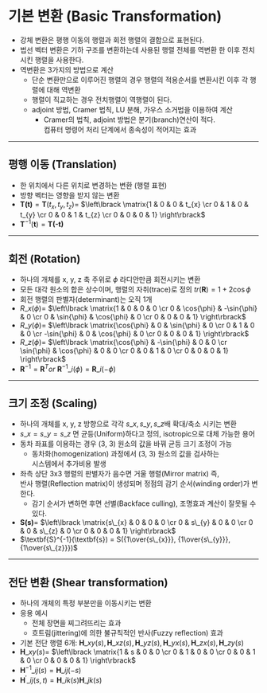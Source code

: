 # 기본 변환 (Basic Transformation)
- 강체 변환은 평행 이동의 행렬과 회전 행렬의 결합으로 표현된다.
- 법선 벡터 변환은 기하 구조를 변환하는데 사용된 행렬 전체를 역변환 한 이후 전치시킨 행렬을 사용한다.
- 역변환은 3가지의 방법으로 계산
  - 단순 변환만으로 이루어진 행렬의 경우 행렬의 적용순서를 변환시킨 이후 각 행렬에 대해 역변환
  - 행렬이 직교하는 경우 전치행렬이 역행렬이 된다.
  - adjoint 방법, Cramer 법칙, LU 분해, 가우스 소거법을 이용하여 계산
    - Cramer의 법칙, adjoint 방법은 분기(branch)연산이 적다.    
      컴퓨터 명령어 처리 단계에서 종속성이 적어지는 효과

--------------------------
## 평행 이동 (Translation)
- 한 위치에서 다른 위치로 변경하는 변환 (행렬 표현)
- 방향 벡터는 영향을 받지 않는 변환
- $\textbf{T(t)} = \textbf{T}(t_{x}, t_{y}, t_{z}) =$
$\left\lbrack \matrix{1 & 0 & 0 & t_{x} \cr 0 & 1 & 0 & t_{y} \cr 0 & 0 & 1 & t_{z} \cr 0 & 0 & 0 & 1} \right\rbrack$
- $\textbf{T}^{-1}(\textbf{t}) = \textbf{T(-t)}$
  
--------------------------
## 회전 (Rotation)
- 하나의 개체를 x, y, z 축 주위로 $\phi$ 라디안만큼 회전시키는 변환
- 모든 대각 원소의 합은 상수이며, 행렬의 자취(trace)로 정의 $tr(\textbf{R}) =1 + 2\cos{\phi}$ 
- 회전 행렬의 판별자(determinant)는 오직 1개
- $R\_{x}(\phi) =$
$\left\lbrack \matrix{1 & 0 & 0 & 0 \cr 0 & \cos{\phi} & -\sin{\phi} & 0 \cr 0 & \sin{\phi} & \cos{\phi} & 0 \cr 0 & 0 & 0 & 1} \right\rbrack$  
- $R\_{y}(\phi) =$
$\left\lbrack \matrix{\cos{\phi} & 0 & \sin{\phi} & 0 \cr 0 & 1 & 0 & 0 \cr -\sin{\phi} & 0 & \cos{\phi} & 0 \cr 0 & 0 & 0 & 1} \right\rbrack$
- $R\_{z}(\phi) =$
$\left\lbrack \matrix{\cos{\phi} & -\sin{\phi} & 0 & 0 \cr \sin{\phi} & \cos{\phi} & 0 & 0 \cr 0 & 0 & 1 & 0 \cr 0 & 0 & 0 & 1} \right\rbrack$
- $\textbf{R}^{-1} = \textbf{R}^{T} or\ \textbf{R}^{-1}\_{i}(\phi) = \textbf{R}\_{i}{(-\phi)}$

--------------------------
## 크기 조정 (Scaling)
- 하나의 개체를 x, y, z 방향으로 각각 $s\_{x}, s\_{y}, s\_{z}$배 확대/축소 시키는 변환
- $s\_{x} = s\_{y} = s\_{z}$ 면 균등(Uniform)하다고 정의, isotropic으로 대체 가능한 용어
- 동차 좌표를 이용하는 경우 (3, 3) 원소의 값을 바꿔 균등 크기 조정이 가능
  - 동차화(homogenization) 과정에서 (3, 3) 원소의 값을 검사하는   
    시스템에서 추가비용 발생 
- 좌측 상단 3x3 행렬의 판별자가 음수면 거울 행렬(Mirror matrix) 즉,   
  반사 행렬(Reflection matrix)이 생성되며 정점의 감기 순서(winding order)가 변한다.
    - 감기 순서가 변하면 후면 선별(Backface culling), 조명효과 계산이 잘못될 수 있다.
- $\textbf{S(s)} =$
$\left\lbrack \matrix{s\_{x} & 0 & 0 & 0 \cr 0 & s\_{y} & 0 & 0 \cr 0 & 0 & s\_{z} & 0 \cr 0 & 0 & 0 & 1} \right\rbrack$
- $\textbf{S}^{-1}(\textbf{s}) = S({1\over{s\_{x}}}, {1\over{s\_{y}}}, {1\over{s\_{z}}})$

--------------------------
## 전단 변환 (Shear transformation)
- 하나의 개체의 특정 부분만을 이동시키는 변환
- 응용 예시
  - 전체 장면을 찌그려뜨리는 효과
  - 흐트림(jittering)에 의한 불규칙적인 반사(Fuzzy reflection) 효과
- 기본 전단 행렬 6개: $\textbf{H}\_{xy}(s), \textbf{H}\_{xz}(s), \textbf{H}\_{yz}(s), \textbf{H}\_{yx}(s), \textbf{H}\_{zx}(s), \textbf{H}\_{zy}(s)$
- $\textbf{H}\_{xy}(s) =$ $\left\lbrack \matrix{1 & s & 0 & 0 \cr 0 & 1 & 0 & 0 \cr 0 & 0 & 1 & 0 \cr 0 & 0 & 0 & 1} \right\rbrack$
- $\textbf{H}^{-1}\_{ij}(s) = \textbf{H}\_{ij}(-s)$
- $\textbf{H}^\prime\_{ij}(s, t) = \textbf{H}\_{ik}(s)\textbf{H}\_{jk}(s)$
